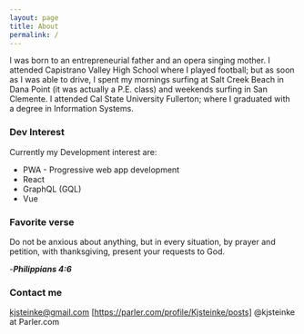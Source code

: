 ```yaml
---
layout: page
title: About
permalink: /
---
```


I was born to an entrepreneurial father and an opera singing mother. I attended Capistrano Valley High School where I played football; but as soon as I was able to drive, I spent my mornings surfing at Salt Creek Beach in Dana Point (it was actually a P.E. class) and weekends surfing in San Clemente. I attended Cal State University Fullerton; where I graduated with a degree in Information Systems.

### Dev Interest

Currently my Development interest are:


- PWA - Progressive web app development
- React
- GraphQL (GQL) 
- Vue

### Favorite verse

Do not be anxious about anything, but in every situation, by prayer and petition, with thanksgiving, present your requests to God.

   -<b><i>Philippians 4:6</i></b>



### Contact me

[kjsteinke@gmail.com](mailto:kjsteinke@gmail.com)
[https://parler.com/profile/Kjsteinke/posts] @kjsteinke at Parler.com

